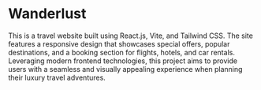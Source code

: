 # Wanderlust
 This is a travel website built using React.js, Vite, and Tailwind CSS. The site features a responsive design that showcases special offers, popular destinations, and a booking section for flights, hotels, and car rentals. Leveraging modern frontend technologies, this project aims to provide users with a seamless and visually appealing experience when planning their luxury travel adventures.
